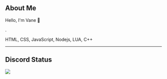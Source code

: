 ## About Me

Hello, I'm Vane 👋


.


HTML, CSS, JavaScript, Nodejs, LUA, C++


-----------------------------------------------------------------


## Discord Status
<p>
  <a href="https://discord.com/users/566541776815390730">
    <img src="https://discord.c99.nl/widget/theme-4/566541776815390730.png"/>
  </a>
</p>
